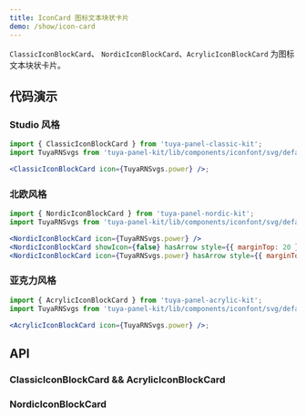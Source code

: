 ```yaml
---
title: IconCard 图标文本块状卡片
demo: /show/icon-card
---
```


<Desc>

`ClassicIconBlockCard`、 `NordicIconBlockCard`、`AcrylicIconBlockCard` 为图标文本块状卡片。

</Desc>

## 代码演示

### Studio 风格

```jsx
import { ClassicIconBlockCard } from 'tuya-panel-classic-kit';
import TuyaRNSvgs from 'tuya-panel-kit/lib/components/iconfont/svg/defaultSvg';

<ClassicIconBlockCard icon={TuyaRNSvgs.power} />;
```

### 北欧风格

```jsx
import { NordicIconBlockCard } from 'tuya-panel-nordic-kit';
import TuyaRNSvgs from 'tuya-panel-kit/lib/components/iconfont/svg/defaultSvg';

<NordicIconBlockCard icon={TuyaRNSvgs.power} />
<NordicIconBlockCard showIcon={false} hasArrow style={{ marginTop: 20 }} />
<NordicIconBlockCard icon={TuyaRNSvgs.power} hasArrow style={{ marginTop: 20 }} />
```

### 亚克力风格

```jsx
import { AcrylicIconBlockCard } from 'tuya-panel-acrylic-kit';
import TuyaRNSvgs from 'tuya-panel-kit/lib/components/iconfont/svg/defaultSvg';

<AcrylicIconBlockCard icon={TuyaRNSvgs.power} />;
```

## API

### ClassicIconBlockCard && AcrylicIconBlockCard

<API src="../../../node_modules/tuya-panel-style-icon-card/lib/index.d.ts" exports='["ClassicIconBlockCard"]'></API>

### NordicIconBlockCard

<API src="../../../node_modules/tuya-panel-style-icon-card/lib/index.d.ts" exports='["NordicIconBlockCard"]'></API>

